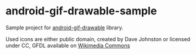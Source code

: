 android-gif-drawable-sample
===========================

Sample project for [android-gif-drawable](https://github.com/koral--/android-gif-drawable) library.

Used icons are either public domain, created by Dave Johnston or licensed under CC, GFDL available on
[Wikimedia Commons](https://commons.wikimedia.org)
